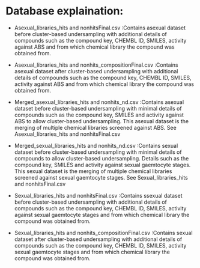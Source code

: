 # Database explaination:

* Asexual_libraries_hits and nonhitsFinal.csv :Contains asexual dataset before cluster-based undersampling with additional details of compounds
  such as the compound key, CHEMBL ID, SMILES, activity against ABS and from which chemical library the compound was obtained from.
* Asexual_libraries_hits and nonhits_compositionFinal.csv :Contains asexual dataset after cluster-based undersampling with additional details of
  compounds such as the compound key, CHEMBL ID, SMILES, activity against ABS and from which chemical library the compound was obtained from.
* Merged_asexual_libraries_hits and nonhits_nd.csv :Contains asexual dataset before cluster-based undersampling with minimal details of compounds
  such as the compound key, SMILES and activity against ABS to allow cluster-based undersampling. This asexual dataset is the merging of multiple
  chemical libraries screened against ABS. See Asexual_libraries_hits and nonhitsFinal.csv

* Merged_sexual_libraries_hits and nonhits_nd.csv :Contains sexual dataset before cluster-based undersampling with minimal details of compounds
  to allow cluster-based undersampling. Details such as the compound key, SMILES and activity against sexual gaemtocyte stages. This sexual
  dataset is the merging of multiple chemical libraries screened against sexual gaemtocyte stages.
  See Sexual_libraries_hits and nonhitsFinal.csv
* Sexual_libraries_hits and nonhitsFinal.csv :Contains ssexual dataset before cluster-based undersampling with additional details of compounds
  such as the compound key, CHEMBL ID, SMILES, activity against sexual gaemtocyte stages and from which chemical library the compound
  was obtained from.
* Sexual_libraries_hits and nonhits_compositionFinal.csv :Contains sexual dataset after cluster-based undersampling with additional details of
  compounds such as the compound key, CHEMBL ID, SMILES, activity sexual gaemtocyte stages and from which chemical library the compound was
  obtained from.
